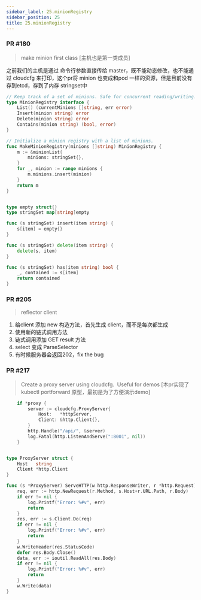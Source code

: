 ```yaml
---
sidebar_label: 25.minionRegistry
sidebar_position: 25
title: 25.minionRegistry
---
```


### PR #180
> make minion first class [主机也是第一类成员]

之前我们的主机是通过 命令行参数直接传给 master，既不能动态修改，也不能通过 cloudcfg 来打印，这个pr将 minion 也变成和pod 一样的资源，但是目前没有存到etcd，存到了内存 stringset中

```go
// Keep track of a set of minions. Safe for concurrent reading/writing.
type MinionRegistry interface {
	List() (currentMinions []string, err error)
	Insert(minion string) error
	Delete(minion string) error
	Contains(minion string) (bool, error)
}

// Initialize a minion registry with a list of minions.
func MakeMinionRegistry(minions []string) MinionRegistry {
	m := &minionList{
		minions: stringSet{},
	}
	for _, minion := range minions {
		m.minions.insert(minion)
	}
	return m
}


type empty struct{}
type stringSet map[string]empty

func (s stringSet) insert(item string) {
	s[item] = empty{}
}

func (s stringSet) delete(item string) {
	delete(s, item)
}

func (s stringSet) has(item string) bool {
	_, contained := s[item]
	return contained
}

```


### PR #205
> reflector client

1. 给client 添加 new 构造方法，首先生成 client，而不是每次都生成
2. 使用新的链式调用方法
3. 链式调用添加 GET result 方法
4. select 变成 ParseSelector
5. 有时候服务器会返回202，fix the bug



### PR #217
> Create a proxy server using cloudcfg.  Useful for demos [本pr实现了 kubectl portforward 原型，最初是为了方便演示demo]

```go
	if *proxy {
		server := cloudcfg.ProxyServer{
			Host:   *httpServer,
			Client: &http.Client{},
		}
		http.Handle("/api/", &server)
		log.Fatal(http.ListenAndServe(":8001", nil))
	}


type ProxyServer struct {
	Host   string
	Client *http.Client
}

func (s *ProxyServer) ServeHTTP(w http.ResponseWriter, r *http.Request) {
	req, err := http.NewRequest(r.Method, s.Host+r.URL.Path, r.Body)
	if err != nil {
		log.Printf("Error: %#v", err)
		return
	}
	res, err := s.Client.Do(req)
	if err != nil {
		log.Printf("Error: %#v", err)
		return
	}
	w.WriteHeader(res.StatusCode)
	defer res.Body.Close()
	data, err := ioutil.ReadAll(res.Body)
	if err != nil {
		log.Printf("Error: %#v", err)
		return
	}
	w.Write(data)
}

```